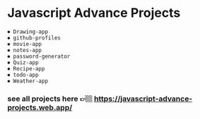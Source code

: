 # Javascript Advance Projects

    ⏺ Drawing-app
    ⏺ github-profiles
    ⏺ movie-app
    ⏺ notes-app
    ⏺ password-generator
    ⏺ Quiz-app
    ⏺ Recipe-app
    ⏺ todo-app
    ⏺ Weather-app
    
### see all projects here 👉🏼 https://javascript-advance-projects.web.app/
